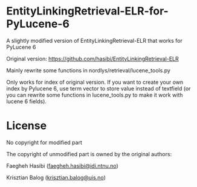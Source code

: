 # EntityLinkingRetrieval-ELR-for-PyLucene-6
A slightly modified version of EntityLinkingRetrieval-ELR that works for PyLucene 6  

Original version: https://github.com/hasibi/EntityLinkingRetrieval-ELR

Mainly rewrite some functions in nordlys/retrieval/lucene_tools.py  

Only works for index of original version. If you want to create your own index by Pylucene 6, use term vector to store value instead of textfield (or you can rewrite some functions in lucene_tools.py to make it work with lucene 6 fields).  


# License

No copyright for modified part

The copyright of unmodified part is owned by the original authors:  

Faegheh Hasibi (faegheh.hasibi@idi.ntnu.no)  

Krisztian Balog (krisztian.balog@uis.no)  

